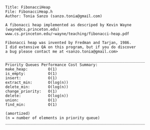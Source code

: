     Title: FibonacciHeap
    File: FibonacciHeap.h
    Author: Tonia Sanzo (sanzo.tonia@gmail.com)

    A fibonacci heap implemented as descriped by Kevin Wayne
    (wayne@cs.princeton.edu)
    www.cs.princeton.edu/~wayne/teaching/fibonacci-heap.pdf

    Fibonacci heap was invented by Fredman and Tarjan, 1986.
    I did extensive QA on this program, but if you do discover
    a bug please contact me at <sanzo.tonia@gmail.com>

    ______________________________________________________________
    Priority Queues Performance Cost Summary:
    make_heap:         O(1)
    is_empty:          O(1)
    insert:            O(1)
    extract_min:       O(log(n))
    delete_min:        O(log(n))
    change_priority:   O(1)
    delete:            O(log(n))
    union:             O(1)
    find_min:          O(1)

    (amortized)
    (n = number of elements in priority queue)
    ______________________________________________________________
